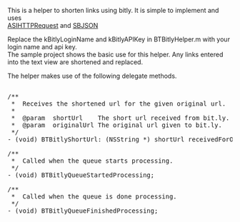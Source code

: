 <p> This is a helper to shorten links using bitly.  It is simple to implement and uses <br />
<a href="http://allseeing-i.com/ASIHTTPRequest/">ASIHTTPRequest</a> and <a href="https://github.com/stig/json-framework">SBJSON</a>
</p>

<p> Replace the kBitlyLoginName and kBitlyAPIKey in BTBitlyHelper.m with your login name and api key. <br />
The sample project shows the basic use for this helper.  Any links entered into the text view are shortened and replaced.</p>

<p> The helper makes use of the following delegate methods.

<pre>

/**
 *  Receives the shortened url for the given original url.
 *
 *  @param  shortUrl    The short url received from bit.ly.
 *  @param  originalUrl The original url given to bit.ly.
 */
- (void) BTBitlyShortUrl: (NSString *) shortUrl receivedForOriginalUrl: (NSString *) originalUrl;

/**
 *  Called when the queue starts processing.
 */
- (void) BTBitlyQueueStartedProcessing;

/**
 *  Called when the queue is done processing.
 */
- (void) BTBitlyQueueFinishedProcessing;

</pre>

</p>